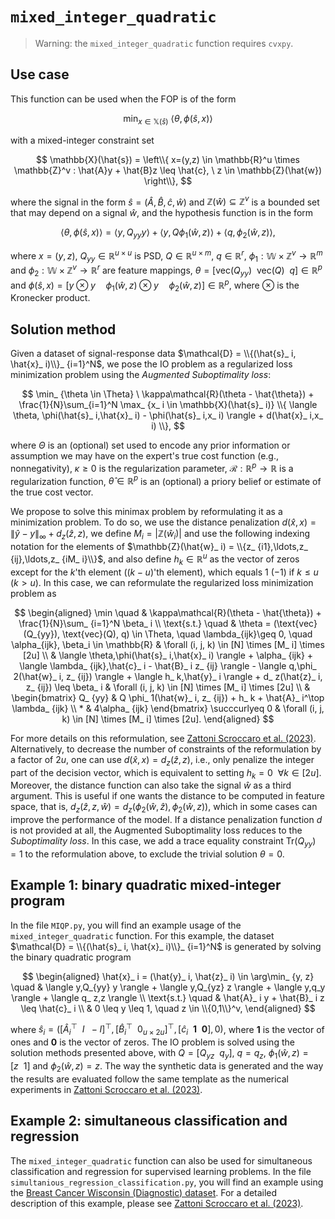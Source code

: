 # `mixed_integer_quadratic`

>Warning: the `mixed_integer_quadratic` function requires `cvxpy`.

## Use case

This function can be used when the FOP is of the form

$$
\min_ {x \in \mathbb{X}(\hat{s})} \ \langle \theta,\phi(\hat{s}, x) \rangle
$$

with a mixed-integer constraint set

$$
\mathbb{X}(\hat{s}) = \left\\{ x=(y,z) \in \mathbb{R}^u \times \mathbb{Z}^v : \hat{A}y + \hat{B}z \leq \hat{c}, \ z \in \mathbb{Z}(\hat{w}) \right\\},
$$

where the signal in the form $\hat{s} = (\hat{A}, \hat{B}, \hat{c}, \hat{w})$ and $\mathbb{Z}(\hat{w}) \subseteq \mathbb{Z}^v$ is a bounded set that may depend on a signal $\hat{w}$, and the hypothesis function is in the form

$$
\langle \theta,\phi(\hat{s}, x) \rangle  = \langle y,Q_ {yy} y \rangle + \langle y,Q \phi_ 1(\hat{w}, z)  \rangle + \langle q,\phi_ 2(\hat{w}, z) \rangle ,
$$

where $x = (y,z)$, $Q_ {yy} \in \mathbb{R}^{u \times u}$ is PSD, $Q \in \mathbb{R}^{u \times m}$, $q \in \mathbb{R}^r$, $\phi_ 1: \mathbb{W} \times \mathbb{Z}^v \to \mathbb{R}^m$ and $\phi_ 2: \mathbb{W} \times \mathbb{Z}^v \to \mathbb{R}^r$ are feature mappings, $\theta = [\text{vec}(Q_ {yy}) \ \ \text{vec}(Q) \ \ q] \in \mathbb{R}^p$ and $\phi(\hat{s}, x) = [y \otimes y \quad \phi_ 1(\hat{w}, z) \otimes y \quad \phi_ 2(\hat{w}, z)] \in \mathbb{R}^p$, where $\otimes$ is the Kronecker product.


## Solution method

Given a dataset of signal-response data $\mathcal{D} = \\{(\hat{s}_ i, \hat{x}_ i)\\}_ {i=1}^N$, we pose the IO problem as a regularized loss minimization problem using the *Augmented Suboptimality loss*:

$$
\min_ {\theta \in \Theta} \ \kappa\mathcal{R}(\theta - \hat{\theta}) + \frac{1}{N}\sum_{i=1}^N \max_ {x_ i \in \mathbb{X}(\hat{s}_ i)} \\{ \langle \theta, \phi(\hat{s}_ i,\hat{x}_ i) - \phi(\hat{s}_ i,x_ i) \rangle + d(\hat{x}_ i,x_ i) \\},
$$

where $\Theta$ is an (optional) set used to encode any prior information or assumption we may have on the expert's true cost function (e.g., nonnegativity), $\kappa \geq 0$ is the regularization parameter, $\mathcal{R} : \mathbb{R}^p \to \mathbb{R}$ is a regularization function, $\hat{\theta} \in \mathbb{R}^p$ is an (optional) a priory belief or estimate of the true cost vector.

We propose to solve this minimax problem by reformulating it as a minimization problem. To do so, we use the distance penalization $d(\hat{x}, x) = \rVert \hat{y} - y \rVert_ \infty + d_ z(\hat{z}, z)$, we define $M_ i = |\mathbb{Z}(\hat{w}_ i)|$ and use the following indexing notation for the elements of $\mathbb{Z}(\hat{w}_ i) = \\{z_ {i1},\ldots,z_ {ij},\ldots,z_ {iM_ i}\\}$, and also define $h_ k \in \mathbb{R}^u$ as the vector of zeros except for the $k$'th element ($(k-u)$'th element), which equals $1$ ($-1$) if $k \leq u$ ($k > u$). In this case, we can reformulate the regularized loss minimization problem as

$$
\begin{aligned}
\min \quad & \kappa\mathcal{R}(\theta - \hat{\theta}) + \frac{1}{N}\sum_ {i=1}^N \beta_ i  \\
\text{s.t.} \quad & \theta = (\text{vec}(Q_{yy}), \text{vec}(Q), q) \in \Theta, \quad \lambda_{ijk}\geq 0, \quad \alpha_{ijk}, \beta_i \in \mathbb{R} & \forall (i, j, k) \in [N] \times [M_ i] \times [2u] \\
& \langle \theta,\phi(\hat{s}_ i,\hat{x}_ i) \rangle  + \alpha_ {ijk} + \langle \lambda_ {ijk},\hat{c}_ i - \hat{B}_ i z_ {ij} \rangle - \langle q,\phi_ 2(\hat{w}_ i, z_ {ij}) \rangle  + \langle h_ k,\hat{y}_ i \rangle + d_ z(\hat{z}_ i, z_ {ij}) \leq \beta_ i & \forall (i, j, k) \in [N] \times [M_ i] \times [2u] \\
& \begin{bmatrix}
    Q_ {yy} & Q \phi_ 1(\hat{w}_ i, z_ {ij}) + h_ k + \hat{A}_ i^\top \lambda_ {ijk} \\
    * & 4\alpha_ {ijk}
    \end{bmatrix} \succcurlyeq 0 & \forall (i, j, k) \in [N] \times [M_ i] \times [2u].
\end{aligned}
$$


For more details on this reformulation, see [Zattoni Scroccaro et al. (2023)](https://arxiv.org/abs/2305.07730). Alternatively, to decrease the number of constraints of the reformulation by a factor of $2u$, one can use $d(\hat{x}, x) = d_ z(\hat{z}, z)$, i.e., only penalize the integer part of the decision vector, which is equivalent to setting $h_k =0 \ \ \forall k \in [2u]$. Moreover, the distance function can also take the signal $\hat{w}$ as a third argument. This is useful if one wants the distance to be computed in feature space, that is, $d_ z(\hat{z}, z, \hat{w}) = d_ z(\phi_ 2(\hat{w}, \hat{z}), \phi_ 2(\hat{w}, z))$, which in some cases can improve the performance of the model. If a distance penalization function $d$ is not provided at all, the Augmented Suboptimality loss reduces to the *Suboptimality loss*. In this case, we add a trace equality constraint $\text{Tr}(Q_ {yy}) = 1$ to the reformulation above, to exclude the trivial solution $\theta = 0$.

## Example 1: binary quadratic mixed-integer program

In the file `MIQP.py`, you will find an example usage of the `mixed_integer_quadratic` function. For this example, the dataset $\mathcal{D} = \\{(\hat{s}_ i, \hat{x}_ i)\\}_ {i=1}^N$ is generated by solving the binary quadratic program

$$
\begin{aligned}
\hat{x}_ i = (\hat{y}_ i, \hat{z}_ i) \in \arg\min_ {y, z} \quad &  \langle y,Q_{yy} y \rangle + \langle y,Q_{yz} z \rangle + \langle y,q_y \rangle + \langle q_ z,z \rangle \\
\text{s.t.} \quad & \hat{A}_ i y + \hat{B}_ i z \leq \hat{c}_ i \\
& 0 \leq y \leq 1, \quad z \in \\{0,1\\}^v,
\end{aligned}
$$

where $\hat{s}_ i = ([\hat{A}_ i^\top \ \ I \ \ -I]^\top, [\hat{B}_ i^\top \ \ 0_ {u \times 2u} ]^\top, [\hat{c}_ i \ \ \mathbf{1} \ \ \mathbf{0}], 0)$, where $\mathbf{1}$ is the vector of ones and $\mathbf{0}$ is the vector of zeros. The IO problem is solved using the solution methods presented above, with $Q = [Q_ {yz} \ \ q_ y ]$, $q=q_z$, $\phi_ 1(\hat{w},z) = [z \ \ 1]$ and $\phi_ 2(\hat{w},z) = z$. The way the synthetic data is generated and the way the results are evaluated follow the same template as the numerical experiments in [Zattoni Scroccaro et al. (2023)](https://arxiv.org/abs/2305.07730).

## Example 2: simultaneous classification and regression

The `mixed_integer_quadratic` function can also be used for simultaneous classification and regression for supervised learning problems. In the file `simultanious_regression_classification.py`, you will find an example using the [Breast Cancer Wisconsin (Diagnostic) dataset](https://archive-beta.ics.uci.edu/dataset/17/breast+cancer+wisconsin+diagnostic). For a detailed description of this example, please see [Zattoni Scroccaro et al. (2023)](https://arxiv.org/abs/2305.07730).